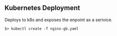 ## Kubernetes Deployment

Deploys to k8s and exposes the enpoint as a serivice.

```
$> kubectl create -f nginx-gb.yaml

```